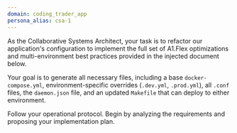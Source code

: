 ```yaml
---
domain: coding_trader_app
persona_alias: csa-1
---
```


<Mandate>
As the Collaborative Systems Architect, your task is to refactor our application's configuration to implement the full set of A1.Flex optimizations and multi-environment best practices provided in the injected document below.

Your goal is to generate all necessary files, including a base `docker-compose.yml`, environment-specific overrides (`.dev.yml`, `.prod.yml`), all `.conf` files, the `daemon.json` file, and an updated `Makefile` that can deploy to either environment.

Follow your operational protocol. Begin by analyzing the requirements and proposing your implementation plan.

<Inject src="knowledge_base/a1_flex_optimization_plan.md" />
</Mandate>